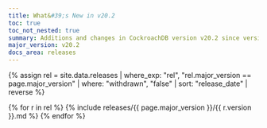 ```yaml
---
title: What&#39;s New in v20.2
toc: true
toc_not_nested: true
summary: Additions and changes in CockroachDB version v20.2 since version v20.1
major_version: v20.2
docs_area: releases
---
```


{% assign rel = site.data.releases | where_exp: "rel", "rel.major_version == page.major_version" | where: "withdrawn", "false" | sort: "release_date" | reverse %}

{% for r in rel %}
{% include releases/{{ page.major_version }}/{{ r.version }}.md %}
{% endfor %}
